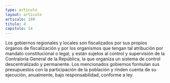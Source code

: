 ```yaml
---
type: articulo
layout: articulo
articulo: 199
titulo: 4
capitulo: 14
---
```

Los gobiernos regionales y locales son fiscalizados por sus propios órganos de fiscalización y por los organismos que tengan tal atribución por mandato constitucional o legal, y están sujetos al control y supervisión de la Contraloría General de la República, la que organiza un sistema de control descentralizado y permanente. Los mencionados gobiernos formulan sus presupuestos con la participación de la población y rinden cuenta de su ejecución, anualmente, bajo responsabilidad, conforme a ley.